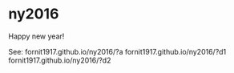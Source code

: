 # ny2016
Happy new year!

See: 
fornit1917.github.io/ny2016/?a
fornit1917.github.io/ny2016/?d1
fornit1917.github.io/ny2016/?d2
